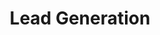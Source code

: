 ---
layout: page
permalink: /services/lead-generation

title: "Lead Generation"
subheadline: ""
tags:
  - 

header:
    image_fullwidth: "lead-geeneration-001.jpeg"
sidebar: left
#meta_title: # Enter later
#meta_description: # "Page Description"
tags:
  - 

homepage: false
---